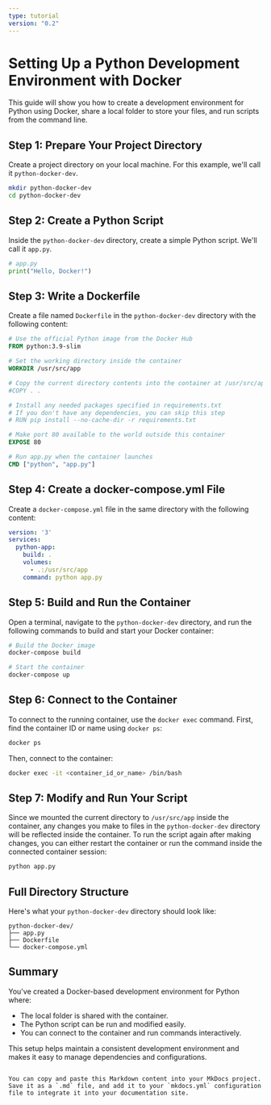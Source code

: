 ```yaml
---
type: tutorial
version: "0.2"
---
```


# Setting Up a Python Development Environment with Docker

This guide will show you how to create a development environment for Python using Docker, share a local folder to store your files, and run scripts from the command line.

## Step 1: Prepare Your Project Directory

Create a project directory on your local machine. For this example, we'll call it `python-docker-dev`.

```bash
mkdir python-docker-dev
cd python-docker-dev
```

## Step 2: Create a Python Script

Inside the `python-docker-dev` directory, create a simple Python script. We'll call it `app.py`.

```python
# app.py
print("Hello, Docker!")
```

## Step 3: Write a Dockerfile

Create a file named `Dockerfile` in the `python-docker-dev` directory with the following content:

```Dockerfile
# Use the official Python image from the Docker Hub
FROM python:3.9-slim

# Set the working directory inside the container
WORKDIR /usr/src/app

# Copy the current directory contents into the container at /usr/src/app
#COPY . .

# Install any needed packages specified in requirements.txt
# If you don't have any dependencies, you can skip this step
# RUN pip install --no-cache-dir -r requirements.txt

# Make port 80 available to the world outside this container
EXPOSE 80

# Run app.py when the container launches
CMD ["python", "app.py"]
```

## Step 4: Create a docker-compose.yml File

Create a `docker-compose.yml` file in the same directory with the following content:

```yaml
version: '3'
services:
  python-app:
    build: .
    volumes:
      - .:/usr/src/app
    command: python app.py
```

## Step 5: Build and Run the Container

Open a terminal, navigate to the `python-docker-dev` directory, and run the following commands to build and start your Docker container:

```bash
# Build the Docker image
docker-compose build

# Start the container
docker-compose up
```

## Step 6: Connect to the Container

To connect to the running container, use the `docker exec` command. First, find the container ID or name using `docker ps`:

```bash
docker ps
```

Then, connect to the container:

```bash
docker exec -it <container_id_or_name> /bin/bash
```

## Step 7: Modify and Run Your Script

Since we mounted the current directory to `/usr/src/app` inside the container, any changes you make to files in the `python-docker-dev` directory will be reflected inside the container. To run the script again after making changes, you can either restart the container or run the command inside the connected container session:

```bash
python app.py
```

## Full Directory Structure

Here's what your `python-docker-dev` directory should look like:

```plaintext
python-docker-dev/
├── app.py
├── Dockerfile
└── docker-compose.yml
```

## Summary

You've created a Docker-based development environment for Python where:
- The local folder is shared with the container.
- The Python script can be run and modified easily.
- You can connect to the container and run commands interactively.

This setup helps maintain a consistent development environment and makes it easy to manage dependencies and configurations.
```

You can copy and paste this Markdown content into your MkDocs project. Save it as a `.md` file, and add it to your `mkdocs.yml` configuration file to integrate it into your documentation site.